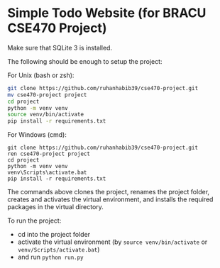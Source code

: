 # Simple Todo Website (for BRACU CSE470 Project)

Make sure that SQLite 3 is installed.

The following should be enough to setup the project:

For Unix (bash or zsh):
```bash
git clone https://github.com/ruhanhabib39/cse470-project.git
mv cse470-project project
cd project
python -m venv venv
source venv/bin/activate
pip install -r requirements.txt
```

For Windows (cmd):
```batch
git clone https://github.com/ruhanhabib39/cse470-project.git
ren cse470-project project
cd project
python -m venv venv
venv\Scripts\activate.bat
pip install -r requirements.txt
```

The commands above clones the project, renames the project folder, creates and activates the virtual
environment, and installs the required packages in the virtual directory.

To run the project:
   - cd into the project folder
   - activate the virtual environment (by `source venv/bin/activate` or `venv/Scripts/activate.bat`)
   - and run `python run.py`

